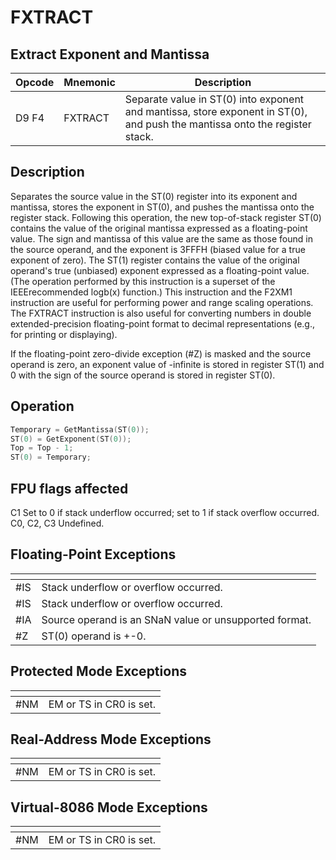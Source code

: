 # FXTRACT
 
## Extract Exponent and Mantissa
 
 
|Opcode|Mnemonic|Description|
|-|-|-|
|D9 F4|FXTRACT|Separate value in ST(0) into exponent and mantissa, store exponent in ST(0), and push the mantissa onto the register stack.|
 
## Description
 
Separates the source value in the ST(0) register into its exponent and mantissa, stores the exponent in ST(0), and pushes the mantissa onto the register stack. Following this operation, the new top-of-stack register ST(0) contains the value of the original mantissa expressed as a floating-point value. The sign and mantissa of this value are the same as those found in the source operand, and the exponent is 3FFFH (biased value for a true exponent of zero). The ST(1) register contains the value of the original operand's true (unbiased) exponent expressed as a floating-point value. (The operation performed by this instruction is a superset of the IEEErecommended logb(x) function.) This instruction and the F2XM1 instruction are useful for performing power and range scaling operations. The FXTRACT instruction is also useful for converting numbers in double extended-precision floating-point format to decimal representations (e.g., for printing or displaying).
 
If the floating-point zero-divide exception (#Z) is masked and the source operand is zero, an exponent value of -infinite is stored in register ST(1) and 0 with the sign of the source operand is stored in register ST(0).
 
 
## Operation
 
```c
Temporary = GetMantissa(ST(0));
ST(0) = GetExponent(ST(0));
Top = Top - 1;
ST(0) = Temporary;

```
 
 
## FPU flags affected
 
C1 Set to 0 if stack underflow occurred; set to 1 if stack overflow occurred.
C0, C2, C3 Undefined.

 
 
## Floating-Point Exceptions
 
|[]()||
|-|-|
|#IS|Stack underflow or overflow occurred.|
|#IS|Stack underflow or overflow occurred.|
|#IA|Source operand is an SNaN value or unsupported format.|
|#Z|ST(0) operand is +-0.|
 
## Protected Mode Exceptions
 
|[]()||
|-|-|
|#NM|EM or TS in CR0 is set.|
 
## Real-Address Mode Exceptions
 
|[]()||
|-|-|
|#NM|EM or TS in CR0 is set.|
 
## Virtual-8086 Mode Exceptions
 
|[]()||
|-|-|
|#NM|EM or TS in CR0 is set.|
